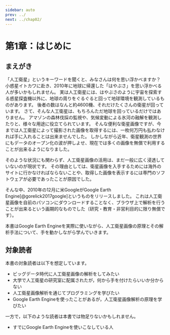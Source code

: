 ```yaml
---
sidebar: auto
prev: ../
next: ../chap02/
---
```


# 第1章：はじめに

## まえがき 

「人工衛星」というキーワードを聞くと、みなさんは何を思い浮かべますか？
小惑星イトカワに赴き、2010年に地球に帰還した「はやぶさ」を思い浮かべる人が多いかもしれません。
実は人工衛星には、はやぶさのように宇宙を探索する惑星探査機以外に、地球の周りをぐるぐると回って地球環境を観測しているものがあります。
後者の数はなんと約4600機、それだけたくさんの衛星が回っています。
さて、そんな人工衛星は、もちろんただ地球を回っているだけではありません。
アマゾンの森林伐採の監視や、気候変動による氷河の融解を観測したりと、様々な用途に役立てられています。
そんな便利な衛星画像ですが、今までは人工衛星によって撮影された画像を取得するには、一枚何万円も払わなければ手に入れることは出来ませんでした。
しかしながら近年、衛星観測の世界にもデータのオープン化の波が押しよせ、現在では多くの画像を無償で利用することが出来るようになりました。

そのような状況にも関わらず、人工衛星画像の活用は、まだ一般に広く浸透していないのが現状です。
その理由としては、衛星画像を入手するためには海外のサイトに行かなければならないことや、取得した画像を表示するには専門のソフトウェアが必要であったことが原因でした。

そんな中、2010年の12月に米GoogleがGoogle Earth
Engine[@gorelick2017google]というものをリリースしました。
これは人工衛星画像を自前のパソコンにダウンロードすることなく、ブラウザ上で解析を行うことが出来るという画期的なものでした（研究・教育・非営利目的に限り無償です）。

本書はGoogle Earth
Engineを実際に使いながら、人工衛星画像の原理とその解析手法について、手を動かしながら学んでいきます。

## 対象読者

本書の対象読者は以下を想定しています。

- ビッグデータ時代に人工衛星画像の解析をしてみたい
- 大学で人工衛星の研究室に配属されたが，何から手を付けたらいいか分からない
- 人工衛星画像解析を通じてプログラミングを学びたい
- Google Earth Engineを使ったことがあるが，人工衛星画像解析の原理を学びたい

一方で，以下のような読者は本書では物足りないかもしれません。
- すでにGoogle Earth Engineを使いこなしている人
